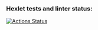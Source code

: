 ### Hexlet tests and linter status:
[![Actions Status](https://github.com/juliagavr91/qa-engineer-project-84/actions/workflows/hexlet-check.yml/badge.svg)](https://github.com/juliagavr91/qa-engineer-project-84/actions)